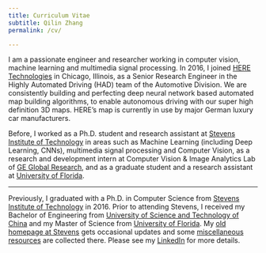 ```yaml
---
title: Curriculum Vitae
subtitle: Qilin Zhang
permalink: /cv/

---
```

I am a passionate engineer and researcher working in computer vision, machine learning and multimedia signal processing. In 2016, I joined [HERE Technologies](https://www.here.com/en) in Chicago, Illinois, as a Senior Research Engineer in the Highly Automated Driving (HAD) team of the Automotive Division. We are consistently building and perfecting deep neural network based automated map building algorithms, to enable autonomous driving with our super high definition 3D maps. HERE’s map is currently in use by major German luxury car manufacturers. 

Before, I worked as a Ph.D. student and research assistant at [Stevens Institute of Technology](https://www.stevens.edu/) in areas such as Machine Learning (including Deep Learning, CNNs), multimedia signal processing and Computer Vision, as a research and development intern at Computer Vision & Image Analytics Lab of [GE Global Research](http://www.geglobalresearch.com/), and as a graduate student and a research assistant at [University of Florida](http://www.ufl.edu/). 

---
Previously, I graduated with a Ph.D. in Computer Science from [Stevens Institute of Technology](https://www.stevens.edu/) in 2016. Prior to attending Stevens, I received my Bachelor of Engineering from [University of Science and Technology of China](http://en.ustc.edu.cn/) and my Master of Science from [University of Florida](http://www.ufl.edu/). My [old homepage at Stevens](http://personal.stevens.edu/~qzhang5/) gets occasional updates and some [miscellaneous resources](http://personal.stevens.edu/~qzhang5/old-index.html) are collected there. 
Please see my [LinkedIn](https://www.linkedin.com/in/qzhang5) for more details. 
